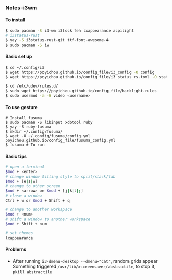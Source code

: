 ### Notes-i3wm  

#### To install  
```bash
$ sudo pacman -S i3-wm i3lock feh lxappearance acpilight
# i3status-rust
$ yay -S i3status-rust-git ttf-font-awesome-4
$ sudo pacman -S iw
```
#### Basic set up  
```bash
$ cd ~/.config/i3
$ wget https://poyichou.github.io/config_file/i3_config -O config
$ wget https://poyichou.github.io/config_file/i3_status_rs.toml -O status.toml

$ cd /etc/udev/rules.d/
$ sudo wget https://poyichou.github.io/config_file/backlight.rules
$ sudo usermod -a -G video <username>
```
#### To use gesture
```
# Install fusuma
$ sudo pacman -S libinput xdotool ruby
$ yay -S ruby-fusuma
$ mkdir ~/.config/fusuma/
$ wget -O ~/.config/fusuma/config.yml poyichou.github.io/config_file/fusuma_config.yml
$ fusuma # To run
```
#### Basic tips  
```bash
# open a terminal
$mod + <enter>
# change window titling style to split/stack/tab
$mod + [e|s|w]
# change to other screen
$mod + <arrow> or $mod + [j|k|l|;]
# close a window
Ctrl + w or $mod + Shift + q

# change to another workspace
$mod + <num>
# shift a window to another workspace
$mod + Shift + num

# set themes
lxappearance
```
#### Problems
- After running `i3-dmenu-desktop --dmenu="cat"`, random grids appear  
Something triggered `/usr/lib/xscreensaver/abstractile`, to stop it, `pkill abstractile`
